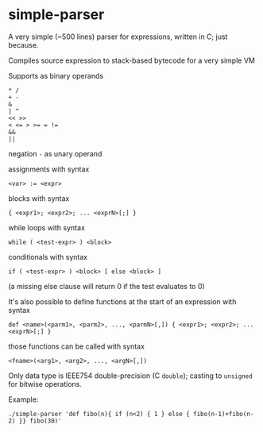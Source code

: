 # simple-parser

A very simple (~500 lines) parser for expressions, written in C; just because.

Compiles source expression to stack-based bytecode for a very simple VM

Supports as binary operands

    * /
    + -
    &
    | ^
    << >>
    < <= > >= = !=
    &&
    ||

negation `-` as unary operand

assignments with syntax

    <var> := <expr>

blocks with syntax

    { <expr1>; <expr2>; ... <exprN>[;] }

while loops with syntax

    while ( <test-expr> ) <block>

conditionals with syntax

    if ( <test-expr> ) <block> [ else <block> ]

(a missing else clause will return 0 if the test evaluates to 0)

It's also possible to define functions at the start of an expression with syntax

    def <name>(<parm1>, <parm2>, ..., <parmN>[,]) { <expr1>; <expr2>; ... <exprN>[;] }

those functions can be called with syntax

    <fname>(<arg1>, <arg2>, ..., <argN>[,])

Only data type is IEEE754 double-precision (C `double`); casting to `unsigned` for bitwise operations.

Example:

    ./simple-parser 'def fibo(n){ if (n<2) { 1 } else { fibo(n-1)+fibo(n-2) }} fibo(30)'
